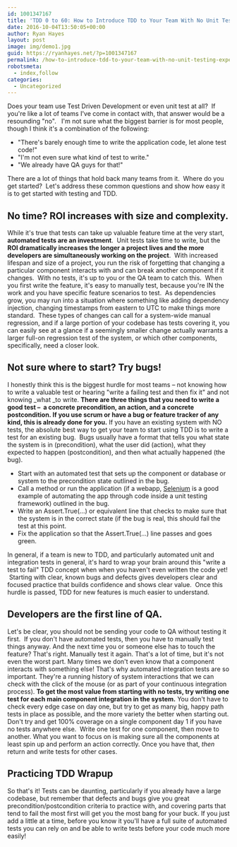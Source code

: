 ```yaml
---
id: 1001347167
title: 'TDD 0 to 60: How to Introduce TDD to Your Team With No Unit Testing Experience'
date: 2016-10-04T13:50:05+00:00
author: Ryan Hayes
layout: post
image: img/demo1.jpg
guid: https://ryanhayes.net/?p=1001347167
permalink: /how-to-introduce-tdd-to-your-team-with-no-unit-testing-experience/
robotsmeta:
  - index,follow
categories:
  - Uncategorized
---
```

Does your team use Test Driven Development or even unit test at all?  If you're like a lot of teams I've come in contact with, that answer would be a resounding "no".   I'm not sure what the biggest barrier is for most people, though I think it's a combination of the following:

  * "There's barely enough time to write the application code, let alone test code!"
  * "I'm not even sure what kind of test to write."
  * "We already have QA guys for that!"

There are a lot of things that hold back many teams from it.  Where do you get started?  Let's address these common questions and show how easy it is to get started with testing and TDD.<!--more-->

## No time? ROI increases with size and complexity.

While it's true that tests can take up valuable feature time at the very start, **automated tests are an investment**.  Unit tests take time to write, but the **ROI dramatically increases the longer a project lives and the more developers are simultaneously working on the project**.  With increased lifespan and size of a project, you run the risk of forgetting that changing a particular component interacts with and can break another component if it changes.  With no tests, it's up to you or the QA team to catch this.  When you first write the feature, it's easy to manually test, because you're IN the work and you have specific feature scenarios to test.  As dependencies grow, you may run into a situation where something like adding dependency injection, changing timestamps from eastern to UTC to make things more standard.  These types of changes can call for a system-wide manual regression, and if a large portion of your codebase has tests covering it, you can easily see at a glance if a seemingly smaller change actually warrants a larger full-on regression test of the system, or which other components, specifically, need a closer look.

## Not sure where to start? Try bugs!

I honestly think this is the biggest hurdle for most teams &#8211; not knowing how to write a valuable test or hearing "write a failing test and then fix it" and not knowing _what _to write. **There are three things that you need to write a good test &#8211;  a concrete precondition, an action, and a concrete postcondition. If you use scrum or have a bug or feature tracker of any kind, this is already done for you.** If you have an existing system with NO tests, the absolute best way to get your team to start using TDD is to write a test for an existing bug.  Bugs usually have a format that tells you what state the system is in (precondition), what the user did (action), what they expected to happen (postcondition), and then what actually happened (the bug).

  * Start with an automated test that sets up the component or database or system to the precondition state outlined in the bug.
  * Call a method or run the application (if a webapp, [Selenium](https://seleniumhq.org) is a good example of automating the app through code inside a unit testing framework) outlined in the bug.
  * Write an Assert.True(&#8230;) or equivalent line that checks to make sure that the system is in the correct state (if the bug is real, this should fail the test at this point.
  * Fix the application so that the Assert.True(&#8230;) line passes and goes green.

In general, if a team is new to TDD, and particularly automated unit and integration tests in general, it's hard to wrap your brain around this "write a test to fail" TDD concept when when you haven't even written the code yet!  Starting with clear, known bugs and defects gives developers clear and focused practice that builds confidence and shows clear value.  Once this hurdle is passed, TDD for new features is much easier to understand.

## Developers are the first line of QA.

Let's be clear, you should not be sending your code to QA without testing it first.  If you don't have automated tests, then you have to manually test things anyway. And the next time you or someone else has to touch the feature? That's right. Manually test it again. That's a lot of time, but it's not even the worst part. Many times we don't even know that a component interacts with something else! That's why automated integration tests are so important. They're a running history of system interactions that we can check with the click of the mouse (or as part of your continuous integration process). **To get the most value from starting with no tests, try writing one test for each main component integration in the system.** You don't have to check every edge case on day one, but try to get as many big, happy path tests in place as possible, and the more variety the better when starting out. Don't try and get 100% coverage on a single component day 1 if you have no tests anywhere else.  Write one test for one component, then move to another. What you want to focus on is making sure all the components at least spin up and perform an action correctly. Once you have that, _then_ return and write tests for other cases.

## Practicing TDD Wrapup

So that's it! Tests can be daunting, particularly if you already have a large codebase, but remember that defects and bugs give you great precondition/postcondition criteria to practice with, and covering parts that tend to fail the most first will get you the most bang for your buck. If you just add a little at a time, before you know it you'll have a full suite of automated tests you can rely on and be able to write tests before your code much more easily!